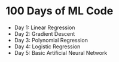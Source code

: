 # 100 Days of ML Code

- Day 1: Linear Regression
- Day 2: Gradient Descent
- Day 3: Polynomial Regression
- Day 4: Logistic Regression
- Day 5: Basic Artificial Neural Network
